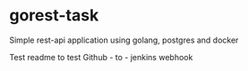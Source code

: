 # gorest-task
Simple rest-api application using golang, postgres and docker

Test readme to test Github - to - jenkins webhook
